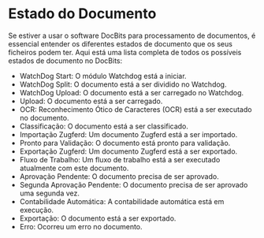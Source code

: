 # Estado do Documento

Se estiver a usar o software DocBits para processamento de documentos, é essencial entender os diferentes estados de documento que os seus ficheiros podem ter. Aqui está uma lista completa de todos os possíveis estados de documento no DocBits:

* WatchDog Start: O módulo Watchdog está a iniciar.
* WatchDog Split: O documento está a ser dividido no Watchdog.
* WatchDog Upload: O documento está a ser carregado no Watchdog.
* Upload: O documento está a ser carregado.
* OCR: Reconhecimento Ótico de Caracteres (OCR) está a ser executado no documento.
* Classificação: O documento está a ser classificado.
* Importação Zugferd: Um documento Zugferd está a ser importado.
* Pronto para Validação: O documento está pronto para validação.
* Exportação Zugferd: Um documento Zugferd está a ser exportado.
* Fluxo de Trabalho: Um fluxo de trabalho está a ser executado atualmente com este documento.
* Aprovação Pendente: O documento precisa de ser aprovado.
* Segunda Aprovação Pendente: O documento precisa de ser aprovado uma segunda vez.
* Contabilidade Automática: A contabilidade automática está em execução.
* Exportação: O documento está a ser exportado.
* Erro: Ocorreu um erro no documento.
